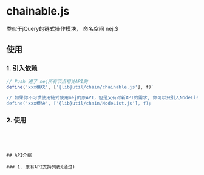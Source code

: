 # chainable.js
类似于jQuery的链式操作模块，
命名空间  nej.$

## 使用

### 1. 引入依赖

```javascript
// Push 进了 nej所有节点相关API的
define('xxx模块', ['{lib}util/chain/chainable.js'], f)`

// 如果你不习惯使用链式使用nej的原API，但是又有对新API的需求, 你可以只引入NodeList.js
define('xxx模块', ['{lib}util/chain/NodeList.js'], f);

```


### 2. 使用

```




## API介绍

### 1. 原有API支持列表(通过)




